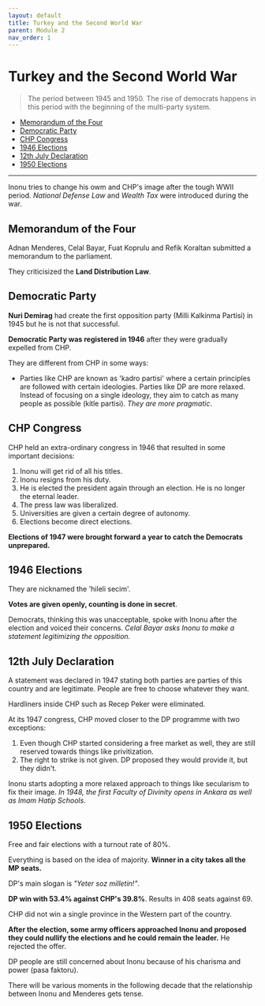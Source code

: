 ```yaml
---
layout: default
title: Turkey and the Second World War
parent: Module 2
nav_order: 1
---
```

# Turkey and the Second World War

> The period between 1945 and 1950. The rise of democrats happens in this period with the beginning of the multi-party system.

* [Memorandum of the Four](#memorandum-of-the-four)
* [Democratic Party](#democratic-party)
* [CHP Congress](#chp-congress)
* [1946 Elections](#1946-elections)
* [12th July Declaration](#12th-july-declaration)
* [1950 Elections](#1950-elections)

---

Inonu tries to change his owm and CHP's image after the tough WWII period. *National Defense Law* and *Wealth Tax* were introduced during the war.

## Memorandum of the Four

Adnan Menderes, Celal Bayar, Fuat Koprulu and Refik Koraltan submitted a memorandum to the parliament.

They criticisized the **Land Distribution Law**.

## Democratic Party

**Nuri Demirag** had create the first opposition party (Milli Kalkinma Partisi) in 1945 but he is not that successful. 

**Democratic Party was registered in 1946** after they were gradually expelled from CHP.

They are different from CHP in some ways:

* Parties like CHP are known as 'kadro partisi' where a certain principles are followed with certain ideologies. Parties like DP are more relaxed. Instead of focusing on a single ideology, they aim to catch as many people as possible (kitle partisi). *They are more pragmatic*.

## CHP Congress

CHP held an extra-ordinary congress in 1946 that resulted in some important decisions:
1. Inonu will get rid of all his titles.
2. Inonu resigns from his duty.
3. He is elected the president again through an election. He is no longer the eternal leader.
4. The press law was liberalized.
5. Universities are given a certain degree of autonomy.
6. Elections become direct elections.

**Elections of 1947 were brought forward a year to catch the Democrats unprepared.**

## 1946 Elections

They are nicknamed the 'hileli secim'.

**Votes are given openly, counting is done in secret**.

Democrats, thinking this was unacceptable, spoke with Inonu after the election and voiced their concerns. *Celal Bayar asks Inonu to make a statement legitimizing the opposition.*

## 12th July Declaration

A statement was declared in 1947 stating both parties are parties of this country and are legitimate. People are free to choose whatever they want.

Hardliners inside CHP such as Recep Peker were eliminated.

At its 1947 congress, CHP moved closer to the DP programme with two exceptions: 
1. Even though CHP started considering a free market as well, they are still reserved towards things like privitization.
2. The right to strike is not given. DP proposed they would provide it, but they didn't.

Inonu starts adopting a more relaxed approach to things like secularism to fix their image. *In 1948, the first Faculty of Divinity opens in Ankara as well as Imam Hatip Schools*.

## 1950 Elections

Free and fair elections with a turnout rate of 80%.

Everything is based on the idea of majority. **Winner in a city takes all the MP seats.**

DP's main slogan is *"Yeter soz milletin!"*.

**DP win with 53.4% against CHP's 39.8%**. Results in 408 seats against 69.

CHP did not win a single province in the Western part of the country.

**After the election, some army officers approached Inonu and proposed they could nullify the elections and he could remain the leader.** He rejected the offer.

DP people are still concerned about Inonu because of his charisma and power (pasa faktoru).

There will be various moments in the following decade that the relationship between Inonu and Menderes gets tense.

















